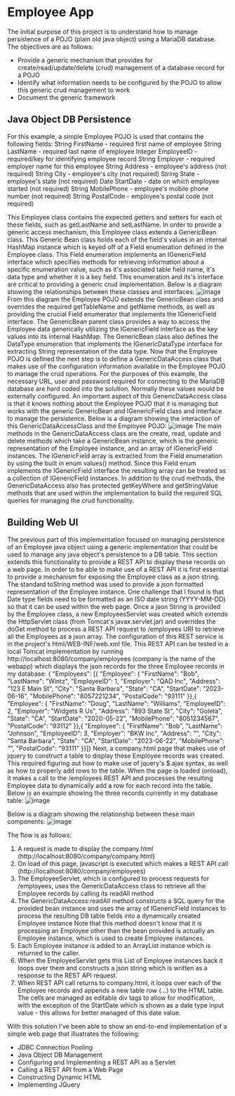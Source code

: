# Employee App

The initial purpose of this project is to understand how to manage persistence of a POJO (plain old java object) using a MariaDB database. The objectives are as follows:
* Provide a generic mechanism that provides for create/read/update/delete (crud) management of a database record for a POJO
* Identify what information needs to be configured by the POJO to allow this generic crud management to work
* Document the generic framework

## Java Object DB Persistence
For this example, a simple Employee POJO is used that contains the following fields:
  String FirstName - required first name of employee
  String LastName - required last name of employee
  Integer EmployeeID - required/key for identifying employee record
  String Employer - required employer name for this employee
  String Address - employee's address (not required)
  String City - employee's city (not required)
  String State - employee's state (not required)
  Date StartDate - date on which employee started (not required)
  String MobilePhone - employee's mobile phone number (not required)
  String PostalCode - employee's postal code (not required)

This Employee class contains the expected getters and setters for each ot these fields, such as getLastName and setLastName.  In order to provide a generic access mechanism, this Employee class extends a GenericBean class.  This Generic Bean class holds each of the field's values in an internal HashMap instance which is keyed off of a Field enumeration defined in the Employee class.  This Field enumeration implements an IGenericField interface which specifies methods for retrieving information about a specific enumeration value, such as it's associated table field name, it's data type and whether it is a key field.  This enumeration and its's interface are critical to providing a generic crud implementation. Below is a diagram showing the relationships between these classes and interfaces:
![image](https://github.com/Brian-Wintz/employee_app/assets/133924124/f75eb77d-b3eb-4706-be99-435af5b1b012)
From this diagram the Employee POJO extends the GenericBean class and overrides the required getTableName and getName methods, as well as providing the crucial Field enumerator that implements the IGenericField interface.  The GenericBean parent class provides a way to access the Employee data generically utilizing the IGenericField interface as the key values into its internal HashMap.  The GenericBean class also defines the DataType enumeration that implements the IGenericDataType interface for extracting String representation of the data type.
Now that the Employee POJO is defined the next step is to define a GenericDataAccess class that makes use of the configuration information available in the Employee POJO to manage the crud operations.  For the purposes of this example, the necessary URL, user and password required for connecting to the MariaDB database are hard coded into the solution.  Normally these values would be externally configured.  An important aspect of this GenericDataAccess class is that it knows nothing about the Employee POJO that it is managing but works with the generic GenericBean and IGenericField class and interface to manage the persistence.  Below is a diagram showing the interaction of this GenericDataAccessClass and the Employee POJO:
![image](https://github.com/Brian-Wintz/employee_app/assets/133924124/64f9d89b-bb78-48e5-ba2f-707bfe0ca30f)
The main methods in the GenericDataAccess class are the create, read, update and delete methods which take a GenericBean instance, which is the generic representation of the Employee instance, and an array of IGenericField instances.  The IGenericField array is extracted from the Field enumeration by using the built in enum values() method.  Since this Field enum implements the IGenericField interface the resulting array can be treated as a collection of IGenericField instances.  In addition to the crud methods, the GenericDataAccess also has protected getKeyWhere and getStringValue methods that are used within the implementation to build the required SQL queries for managing the crud functionality.

## Building Web UI
The previous part of this implementation focused on managing persistence of an Employee java object using a generic implementation that could be used to manage any java object's persistence to a DB table.  This section extends this functionality to provide a REST API to display these records on a web page.  In order to be able to make use of a REST API it is first essential to provide a mechanism for exposing the Employee class as a json string.  The standard toString method was used to provide a json formatted representation of the Employee instance.  One challenge that I found is that Date type fields need to be formatted as an ISO date string (YYYY-MM-DD) so that it can be used within the web page.  Once a json String is provided by the Employee class, a new EmployeesServlet was created which extends the HttpServlet class (from Tomcat's javax.servlet.jar) and overrides the doGet method to process a REST API request to /employees URI to retrieve all the Employees as a json array. The configuration of this REST service is in the project's html/WEB-INF/web.xml file.  This REST API can be tested in a local Tomcat implementation by running http://localhost:8080/company/employees (company is the name of the webapp) which displays the json records for the three Employee records in my database:
{ "Employees": [{
  "Employee": {
  "FirstName": "Bob",
  "LastName": "Wintz",
  "EmployeeID": 1,
  "Employer": "QAD Inc",
  "Address": "123 E Main St",
  "City": "Santa Barbara",
  "State": "CA",
  "StartDate": "2023-06-16",
  "MobilePhone": "8057221234",
  "PostalCode": "93111"
}},{
  "Employee": {
  "FirstName": "Doug",
  "LastName": "Williams",
  "EmployeeID": 2,
  "Employer": "Widgets R Us",
  "Address": "893 State St",
  "City": "Goleta",
  "State": "CA",
  "StartDate": "2020-05-22",
  "MobilePhone": "8051234567",
  "PostalCode": "93112"
}},{
  "Employee": {
  "FirstName": "Bob",
  "LastName": "Johnson",
  "EmployeeID": 3,
  "Employer": "BKW Inc",
  "Address": "",
  "City": "Santa Barbara",
  "State": "CA",
  "StartDate": "2023-06-22",
  "MobilePhone": "",
  "PostalCode": "93111"
}}]}
Next, a company.html page that makes use of jquery to construct a table to display these Employee records was created.  This required figuring out how to make use of jquery's $.ajax syntax, as well as how to properly add rows to the table.  When the page is loaded (onload), it makes a call to the /employees REST API and processes the resulting Employee data to dynamically add a row for each record into the table.  Below is an example showing the three records currently in my database table:
![image](https://github.com/Brian-Wintz/employee_app/assets/133924124/828106a7-0df9-47bd-ac12-801cdeb7797a)

Below is a diagram showing the relationship between these main components:
![image](https://github.com/Brian-Wintz/employee_app/assets/133924124/77db64f4-e350-4a9f-b465-b71f7b77dd35)

The flow is as follows:
1. A request is made to display the company.html (http://localhost:8080/company/company.html)
2. On load of this page, javascript is executed which makes a REST API call (http://localhost:8080/company/employees)
3. The EmployeeServlet, which is configured to process requests for /employees, uses the GenericDataAccess class to retrieve all the Employee records by calling its readAll method
4. The GenericDataAccess:readAll method constructs a SQL query for the provided bean instance and uses the array of IGenericField instances to process the resulting DB table fields into a dynamically created Employee instance Note that this method doesn't know that it is processing an Employee other than the bean provided is actually an Employee instance, which is used to create Employee instances.
5. Each Employee instance is added to an ArrayList instance which is returned to the caller.
6. When the EmployeeServlet gets this List of Employee instances back it loops over them and constructs a json string which is written as a response to the REST API request.
7. When REST API call returns to company.html, it loops over each of the Employee records and appends a new table row (<tr>...</tr>) to the HTML table.  The cells are managed as editable div tags to allow for modification, with the exception of the StartDate which is shown as a date type input value - this allows for better managed of this date value.

With this solution I've been able to show an end-to-end implementation of a simple web page that illustrates the following:
* JDBC Connection Pooling
* Java Object DB Management
* Configuring and Implementing a REST API as a Servlet
* Calling a REST API from a Web Page
* Constructing Dynamic HTML
* Implementing JQuery

